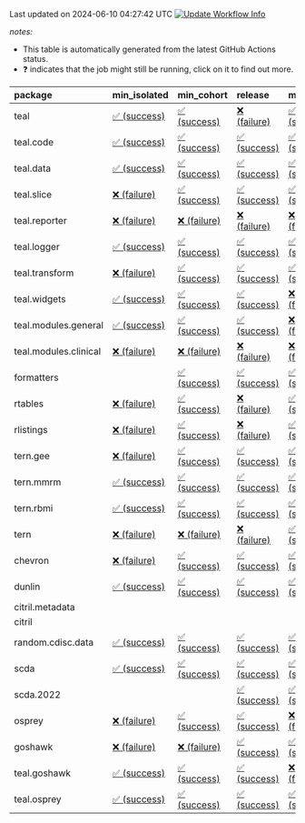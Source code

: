 Last updated on 2024-06-10 04:27:42 UTC [![Update Workflow
Info](https://github.com/averissimo/verdepcheck-status/actions/workflows/update.yaml/badge.svg)](https://github.com/averissimo/verdepcheck-status/actions/workflows/update.yaml)

*notes:*

-   This table is automatically generated from the latest GitHub Actions
    status.
-   ❓ indicates that the job might still be running, click on it to
    find out more.

<table>
<colgroup>
<col style="width: 4%" />
<col style="width: 23%" />
<col style="width: 23%" />
<col style="width: 23%" />
<col style="width: 23%" />
</colgroup>
<thead>
<tr class="header">
<th style="text-align: left;">package</th>
<th style="text-align: left;">min_isolated</th>
<th style="text-align: left;">min_cohort</th>
<th style="text-align: left;">release</th>
<th style="text-align: left;">max</th>
</tr>
</thead>
<tbody>
<tr class="odd">
<td style="text-align: left;">teal</td>
<td
style="text-align: left;"><a href="https://github.com/insightsengineering/teal/actions/runs/9433749232/job/25985031358">✅
(success)</a></td>
<td
style="text-align: left;"><a href="https://github.com/insightsengineering/teal/actions/runs/9433749232/job/25985031155">✅
(success)</a></td>
<td
style="text-align: left;"><a href="https://github.com/insightsengineering/teal/actions/runs/9433749232/job/25985031440">❌
(failure)</a></td>
<td
style="text-align: left;"><a href="https://github.com/insightsengineering/teal/actions/runs/9433749232/job/25985031254">✅
(success)</a></td>
</tr>
<tr class="even">
<td style="text-align: left;">teal.code</td>
<td
style="text-align: left;"><a href="https://github.com/insightsengineering/teal.code/actions/runs/9433750391/job/25985033781">✅
(success)</a></td>
<td
style="text-align: left;"><a href="https://github.com/insightsengineering/teal.code/actions/runs/9433750391/job/25985033735">✅
(success)</a></td>
<td
style="text-align: left;"><a href="https://github.com/insightsengineering/teal.code/actions/runs/9433750391/job/25985033829">✅
(success)</a></td>
<td
style="text-align: left;"><a href="https://github.com/insightsengineering/teal.code/actions/runs/9433750391/job/25985033884">✅
(success)</a></td>
</tr>
<tr class="odd">
<td style="text-align: left;">teal.data</td>
<td
style="text-align: left;"><a href="https://github.com/insightsengineering/teal.data/actions/runs/9433752118/job/25985037456">✅
(success)</a></td>
<td
style="text-align: left;"><a href="https://github.com/insightsengineering/teal.data/actions/runs/9433752118/job/25985037339">✅
(success)</a></td>
<td
style="text-align: left;"><a href="https://github.com/insightsengineering/teal.data/actions/runs/9433752118/job/25985037597">✅
(success)</a></td>
<td
style="text-align: left;"><a href="https://github.com/insightsengineering/teal.data/actions/runs/9433752118/job/25985037227">✅
(success)</a></td>
</tr>
<tr class="even">
<td style="text-align: left;">teal.slice</td>
<td
style="text-align: left;"><a href="https://github.com/insightsengineering/teal.slice/actions/runs/9433756731/job/25985047102">❌
(failure)</a></td>
<td
style="text-align: left;"><a href="https://github.com/insightsengineering/teal.slice/actions/runs/9433756731/job/25985047025">✅
(success)</a></td>
<td
style="text-align: left;"><a href="https://github.com/insightsengineering/teal.slice/actions/runs/9433756731/job/25985047176">✅
(success)</a></td>
<td
style="text-align: left;"><a href="https://github.com/insightsengineering/teal.slice/actions/runs/9433756731/job/25985046940">✅
(success)</a></td>
</tr>
<tr class="odd">
<td style="text-align: left;">teal.reporter</td>
<td
style="text-align: left;"><a href="https://github.com/insightsengineering/teal.reporter/actions/runs/9433754387/job/25985042481">❌
(failure)</a></td>
<td
style="text-align: left;"><a href="https://github.com/insightsengineering/teal.reporter/actions/runs/9433754387/job/25985042570">❌
(failure)</a></td>
<td
style="text-align: left;"><a href="https://github.com/insightsengineering/teal.reporter/actions/runs/9433754387/job/25985042654">❌
(failure)</a></td>
<td
style="text-align: left;"><a href="https://github.com/insightsengineering/teal.reporter/actions/runs/9433754387/job/25985042388">❌
(failure)</a></td>
</tr>
<tr class="even">
<td style="text-align: left;">teal.logger</td>
<td
style="text-align: left;"><a href="https://github.com/insightsengineering/teal.logger/actions/runs/9433751006/job/25985035675">✅
(success)</a></td>
<td
style="text-align: left;"><a href="https://github.com/insightsengineering/teal.logger/actions/runs/9433751006/job/25985035504">✅
(success)</a></td>
<td
style="text-align: left;"><a href="https://github.com/insightsengineering/teal.logger/actions/runs/9433751006/job/25985035759">✅
(success)</a></td>
<td
style="text-align: left;"><a href="https://github.com/insightsengineering/teal.logger/actions/runs/9433751006/job/25985035596">✅
(success)</a></td>
</tr>
<tr class="odd">
<td style="text-align: left;">teal.transform</td>
<td
style="text-align: left;"><a href="https://github.com/insightsengineering/teal.transform/actions/runs/9433755305/job/25985044201">❌
(failure)</a></td>
<td
style="text-align: left;"><a href="https://github.com/insightsengineering/teal.transform/actions/runs/9433755305/job/25985044293">✅
(success)</a></td>
<td
style="text-align: left;"><a href="https://github.com/insightsengineering/teal.transform/actions/runs/9433755305/job/25985044331">✅
(success)</a></td>
<td
style="text-align: left;"><a href="https://github.com/insightsengineering/teal.transform/actions/runs/9433755305/job/25985044245">✅
(success)</a></td>
</tr>
<tr class="even">
<td style="text-align: left;">teal.widgets</td>
<td
style="text-align: left;"><a href="https://github.com/insightsengineering/teal.widgets/actions/runs/9433765731/job/25985065686">✅
(success)</a></td>
<td
style="text-align: left;"><a href="https://github.com/insightsengineering/teal.widgets/actions/runs/9433765731/job/25985065598">✅
(success)</a></td>
<td
style="text-align: left;"><a href="https://github.com/insightsengineering/teal.widgets/actions/runs/9433765731/job/25985065759">✅
(success)</a></td>
<td
style="text-align: left;"><a href="https://github.com/insightsengineering/teal.widgets/actions/runs/9433765731/job/25985065505">❌
(failure)</a></td>
</tr>
<tr class="odd">
<td style="text-align: left;">teal.modules.general</td>
<td
style="text-align: left;"><a href="https://github.com/insightsengineering/teal.modules.general/actions/runs/9433749867/job/25985032314">✅
(success)</a></td>
<td
style="text-align: left;"><a href="https://github.com/insightsengineering/teal.modules.general/actions/runs/9433749867/job/25985032163">✅
(success)</a></td>
<td
style="text-align: left;"><a href="https://github.com/insightsengineering/teal.modules.general/actions/runs/9433749867/job/25985032386">✅
(success)</a></td>
<td
style="text-align: left;"><a href="https://github.com/insightsengineering/teal.modules.general/actions/runs/9433749867/job/25985032236">❌
(failure)</a></td>
</tr>
<tr class="even">
<td style="text-align: left;">teal.modules.clinical</td>
<td
style="text-align: left;"><a href="https://github.com/insightsengineering/teal.modules.clinical/actions/runs/9433761182/job/25985056458">❌
(failure)</a></td>
<td
style="text-align: left;"><a href="https://github.com/insightsengineering/teal.modules.clinical/actions/runs/9433761182/job/25985056368">❌
(failure)</a></td>
<td
style="text-align: left;"><a href="https://github.com/insightsengineering/teal.modules.clinical/actions/runs/9433761182/job/25985056553">❌
(failure)</a></td>
<td
style="text-align: left;"><a href="https://github.com/insightsengineering/teal.modules.clinical/actions/runs/9433761182/job/25985056258">❌
(failure)</a></td>
</tr>
<tr class="odd">
<td style="text-align: left;">formatters</td>
<td style="text-align: left;"></td>
<td
style="text-align: left;"><a href="https://github.com/insightsengineering/formatters/actions/runs/9433758429/job/25985050706">✅
(success)</a></td>
<td
style="text-align: left;"><a href="https://github.com/insightsengineering/formatters/actions/runs/9433758429/job/25985050823">✅
(success)</a></td>
<td
style="text-align: left;"><a href="https://github.com/insightsengineering/formatters/actions/runs/9433758429/job/25985050759">✅
(success)</a></td>
</tr>
<tr class="even">
<td style="text-align: left;">rtables</td>
<td
style="text-align: left;"><a href="https://github.com/insightsengineering/rtables/actions/runs/9433749067/job/25985031157">❌
(failure)</a></td>
<td
style="text-align: left;"><a href="https://github.com/insightsengineering/rtables/actions/runs/9433749067/job/25985031058">✅
(success)</a></td>
<td
style="text-align: left;"><a href="https://github.com/insightsengineering/rtables/actions/runs/9433749067/job/25985031245">❌
(failure)</a></td>
<td
style="text-align: left;"><a href="https://github.com/insightsengineering/rtables/actions/runs/9433749067/job/25985030916">✅
(success)</a></td>
</tr>
<tr class="odd">
<td style="text-align: left;">rlistings</td>
<td
style="text-align: left;"><a href="https://github.com/insightsengineering/rlistings/actions/runs/9433753631/job/25985041248">❌
(failure)</a></td>
<td
style="text-align: left;"><a href="https://github.com/insightsengineering/rlistings/actions/runs/9433753631/job/25985041157">✅
(success)</a></td>
<td
style="text-align: left;"><a href="https://github.com/insightsengineering/rlistings/actions/runs/9433753631/job/25985041351">❌
(failure)</a></td>
<td
style="text-align: left;"><a href="https://github.com/insightsengineering/rlistings/actions/runs/9433753631/job/25985041085">✅
(success)</a></td>
</tr>
<tr class="even">
<td style="text-align: left;">tern.gee</td>
<td
style="text-align: left;"><a href="https://github.com/insightsengineering/tern.gee/actions/runs/9433759774/job/25985052812">❌
(failure)</a></td>
<td
style="text-align: left;"><a href="https://github.com/insightsengineering/tern.gee/actions/runs/9433759774/job/25985052878">✅
(success)</a></td>
<td
style="text-align: left;"><a href="https://github.com/insightsengineering/tern.gee/actions/runs/9433759774/job/25985052938">✅
(success)</a></td>
<td
style="text-align: left;"><a href="https://github.com/insightsengineering/tern.gee/actions/runs/9433759774/job/25985052986">✅
(success)</a></td>
</tr>
<tr class="odd">
<td style="text-align: left;">tern.mmrm</td>
<td
style="text-align: left;"><a href="https://github.com/insightsengineering/tern.mmrm/actions/runs/9433766128/job/25985066388">✅
(success)</a></td>
<td
style="text-align: left;"><a href="https://github.com/insightsengineering/tern.mmrm/actions/runs/9433766128/job/25985066274">✅
(success)</a></td>
<td
style="text-align: left;"><a href="https://github.com/insightsengineering/tern.mmrm/actions/runs/9433766128/job/25985066477">✅
(success)</a></td>
<td
style="text-align: left;"><a href="https://github.com/insightsengineering/tern.mmrm/actions/runs/9433766128/job/25985066182">✅
(success)</a></td>
</tr>
<tr class="even">
<td style="text-align: left;">tern.rbmi</td>
<td
style="text-align: left;"><a href="https://github.com/insightsengineering/tern.rbmi/actions/runs/9433758447/job/25985050744">✅
(success)</a></td>
<td
style="text-align: left;"><a href="https://github.com/insightsengineering/tern.rbmi/actions/runs/9433758447/job/25985050678">✅
(success)</a></td>
<td
style="text-align: left;"><a href="https://github.com/insightsengineering/tern.rbmi/actions/runs/9433758447/job/25985050798">✅
(success)</a></td>
<td
style="text-align: left;"><a href="https://github.com/insightsengineering/tern.rbmi/actions/runs/9433758447/job/25985050623">✅
(success)</a></td>
</tr>
<tr class="odd">
<td style="text-align: left;">tern</td>
<td
style="text-align: left;"><a href="https://github.com/insightsengineering/tern/actions/runs/9433754084/job/25985041876">❌
(failure)</a></td>
<td
style="text-align: left;"><a href="https://github.com/insightsengineering/tern/actions/runs/9433754084/job/25985042050">❌
(failure)</a></td>
<td
style="text-align: left;"><a href="https://github.com/insightsengineering/tern/actions/runs/9433754084/job/25985042134">❌
(failure)</a></td>
<td
style="text-align: left;"><a href="https://github.com/insightsengineering/tern/actions/runs/9433754084/job/25985041959">✅
(success)</a></td>
</tr>
<tr class="even">
<td style="text-align: left;">chevron</td>
<td
style="text-align: left;"><a href="https://github.com/insightsengineering/chevron/actions/runs/9433766105/job/25985066126">❌
(failure)</a></td>
<td
style="text-align: left;"><a href="https://github.com/insightsengineering/chevron/actions/runs/9433766105/job/25985066258">✅
(success)</a></td>
<td
style="text-align: left;"><a href="https://github.com/insightsengineering/chevron/actions/runs/9433766105/job/25985066194">✅
(success)</a></td>
<td
style="text-align: left;"><a href="https://github.com/insightsengineering/chevron/actions/runs/9433766105/job/25985066339">✅
(success)</a></td>
</tr>
<tr class="odd">
<td style="text-align: left;">dunlin</td>
<td
style="text-align: left;"><a href="https://github.com/insightsengineering/dunlin/actions/runs/9433752971/job/25985038821">✅
(success)</a></td>
<td
style="text-align: left;"><a href="https://github.com/insightsengineering/dunlin/actions/runs/9433752971/job/25985038763">✅
(success)</a></td>
<td
style="text-align: left;"><a href="https://github.com/insightsengineering/dunlin/actions/runs/9433752971/job/25985038891">✅
(success)</a></td>
<td
style="text-align: left;"><a href="https://github.com/insightsengineering/dunlin/actions/runs/9433752971/job/25985038938">✅
(success)</a></td>
</tr>
<tr class="even">
<td style="text-align: left;">citril.metadata</td>
<td style="text-align: left;"></td>
<td style="text-align: left;"></td>
<td style="text-align: left;"></td>
<td style="text-align: left;"></td>
</tr>
<tr class="odd">
<td style="text-align: left;">citril</td>
<td style="text-align: left;"></td>
<td style="text-align: left;"></td>
<td style="text-align: left;"></td>
<td style="text-align: left;"></td>
</tr>
<tr class="even">
<td style="text-align: left;">random.cdisc.data</td>
<td
style="text-align: left;"><a href="https://github.com/insightsengineering/random.cdisc.data/actions/runs/9433757525/job/25985048395">✅
(success)</a></td>
<td
style="text-align: left;"><a href="https://github.com/insightsengineering/random.cdisc.data/actions/runs/9433757525/job/25985048339">✅
(success)</a></td>
<td
style="text-align: left;"><a href="https://github.com/insightsengineering/random.cdisc.data/actions/runs/9433757525/job/25985048439">✅
(success)</a></td>
<td
style="text-align: left;"><a href="https://github.com/insightsengineering/random.cdisc.data/actions/runs/9433757525/job/25985048282">✅
(success)</a></td>
</tr>
<tr class="odd">
<td style="text-align: left;">scda</td>
<td
style="text-align: left;"><a href="https://github.com/insightsengineering/scda/actions/runs/9433753793/job/25985041500">✅
(success)</a></td>
<td
style="text-align: left;"><a href="https://github.com/insightsengineering/scda/actions/runs/9433753793/job/25985041345">✅
(success)</a></td>
<td
style="text-align: left;"><a href="https://github.com/insightsengineering/scda/actions/runs/9433753793/job/25985041576">✅
(success)</a></td>
<td
style="text-align: left;"><a href="https://github.com/insightsengineering/scda/actions/runs/9433753793/job/25985041431">✅
(success)</a></td>
</tr>
<tr class="even">
<td style="text-align: left;">scda.2022</td>
<td style="text-align: left;"></td>
<td style="text-align: left;"></td>
<td
style="text-align: left;"><a href="https://github.com/insightsengineering/scda.2022/actions/runs/9433758183/job/25985050011">✅
(success)</a></td>
<td
style="text-align: left;"><a href="https://github.com/insightsengineering/scda.2022/actions/runs/9433758183/job/25985049959">✅
(success)</a></td>
</tr>
<tr class="odd">
<td style="text-align: left;">osprey</td>
<td
style="text-align: left;"><a href="https://github.com/insightsengineering/osprey/actions/runs/9433763397/job/25985060870">❌
(failure)</a></td>
<td
style="text-align: left;"><a href="https://github.com/insightsengineering/osprey/actions/runs/9433763397/job/25985060793">✅
(success)</a></td>
<td
style="text-align: left;"><a href="https://github.com/insightsengineering/osprey/actions/runs/9433763397/job/25985060988">✅
(success)</a></td>
<td
style="text-align: left;"><a href="https://github.com/insightsengineering/osprey/actions/runs/9433763397/job/25985060929">❌
(failure)</a></td>
</tr>
<tr class="even">
<td style="text-align: left;">goshawk</td>
<td
style="text-align: left;"><a href="https://github.com/insightsengineering/goshawk/actions/runs/9433758443/job/25985050869">❌
(failure)</a></td>
<td
style="text-align: left;"><a href="https://github.com/insightsengineering/goshawk/actions/runs/9433758443/job/25985050721">❌
(failure)</a></td>
<td
style="text-align: left;"><a href="https://github.com/insightsengineering/goshawk/actions/runs/9433758443/job/25985050943">✅
(success)</a></td>
<td
style="text-align: left;"><a href="https://github.com/insightsengineering/goshawk/actions/runs/9433758443/job/25985050796">✅
(success)</a></td>
</tr>
<tr class="odd">
<td style="text-align: left;">teal.goshawk</td>
<td
style="text-align: left;"><a href="https://github.com/insightsengineering/teal.goshawk/actions/runs/9433757474/job/25985048271">✅
(success)</a></td>
<td
style="text-align: left;"><a href="https://github.com/insightsengineering/teal.goshawk/actions/runs/9433757474/job/25985048200">✅
(success)</a></td>
<td
style="text-align: left;"><a href="https://github.com/insightsengineering/teal.goshawk/actions/runs/9433757474/job/25985048329">✅
(success)</a></td>
<td
style="text-align: left;"><a href="https://github.com/insightsengineering/teal.goshawk/actions/runs/9433757474/job/25985048128">❌
(failure)</a></td>
</tr>
<tr class="even">
<td style="text-align: left;">teal.osprey</td>
<td
style="text-align: left;"><a href="https://github.com/insightsengineering/teal.osprey/actions/runs/9433761685/job/25985056945">✅
(success)</a></td>
<td
style="text-align: left;"><a href="https://github.com/insightsengineering/teal.osprey/actions/runs/9433761685/job/25985056887">✅
(success)</a></td>
<td
style="text-align: left;"><a href="https://github.com/insightsengineering/teal.osprey/actions/runs/9433761685/job/25985057028">✅
(success)</a></td>
<td
style="text-align: left;"><a href="https://github.com/insightsengineering/teal.osprey/actions/runs/9433761685/job/25985056832">✅
(success)</a></td>
</tr>
</tbody>
</table>
